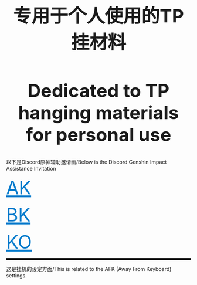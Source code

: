 <h1 align="center" style="font-size:50px;">专用于个人使用的TP挂材料</h1>
<h1 align="center" style="font-size:50px;">Dedicated to TP hanging materials for personal use</h1>

以下是Discord原神辅助邀请函/Below is the Discord Genshin Impact Assistance Invitation

<a href="https://discord.gg/akebi" style="color: #007acc; font-size: 50px;">AK</a>

<a href="https://discord.com/invite/3hKJbQdC" style="color: #007acc; font-size: 50px;">BK</a>

<a href="https://discord.gg/JjjDrBDv" style="color: #007acc; font-size: 50px;">KO</a>

<hr style="height:5px; border:none; color:#000; background-color:#000;">

这是挂机的设定方面/This is related to the AFK (Away From Keyboard) settings.



